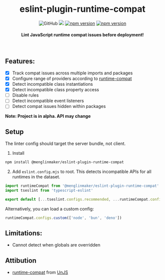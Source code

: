 <h1 align="center">eslint-plugin-runtime-compat</h1>

<div flex align="center">
<img alt="GitHub" src="https://img.shields.io/github/license/menglinmaker/eslint-plugin-runtime-compat">
<img src="https://img.shields.io/github/actions/workflow/status/menglinmaker/eslint-plugin-runtime-compat/CI.yml">
<a href="https://badge.fury.io/js/@menglinmaker%2Feslint-plugin-runtime-compat"><img src="https://badge.fury.io/js/@menglinmaker%2Feslint-plugin-runtime-compat.svg" alt="npm version"></a>
<a href="https://npm-stat.com/charts.html?package=eslint-plugin-runtime-compat"><img src="https://img.shields.io/npm/dm/eslint-plugin-runtime-compat.svg" alt="npm version"></a>
</div>

<h4 align="center">Lint JavaScript runtime compat issues before deployment!</h4>

&nbsp;

## Features:
- [x] Track compat issues across multiple imports and packages
- [x] Configure range of providers according to [runtime-compat](https://runtime-compat.unjs.io/)
- [x] Detect incompatible class instantiations
- [x] Detect incompatible class property access
- [ ] Disable rules
- [ ] Detect incompatible event listeners
- [ ] Detect compat issues hidden within packages

**Note: Project is in alpha. API may change**

## Setup

The linter config should target the server bundle, not client.

1. Install
```Bash
npm install @menglinmaker/eslint-plugin-runtime-compat
```

2. Add `eslint.config.mjs` to root. This detects incompatible APIs for all runtimes in the dataset.
```JavaScript
import runtimeCompat from '@menglinmaker/eslint-plugin-runtime-compat'
import tseslint from 'typescript-eslint'

export default [...tseslint.configs.recommended, ...runtimeCompat.configs.strict]
```

Alternatively, you can load a custom config:
```JavaScript
runtimeCompat.configs.custom(['node', 'bun', 'deno'])
```

## Limitations:
- Cannot detect when globals are overridden

## Attibution
- [runtime-compat](https://github.com/unjs/runtime-compat) from [UnJS](https://github.com/unjs)
